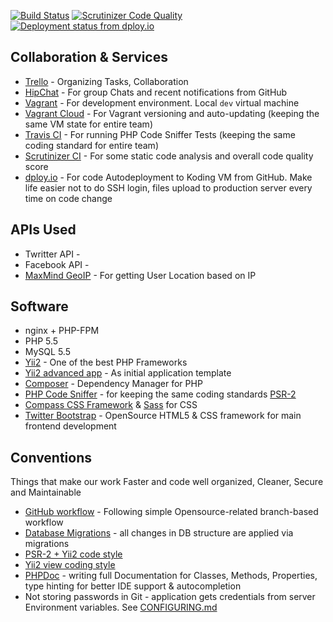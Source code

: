 [![Build Status](https://travis-ci.org/monitorbacklinks/koding.svg?branch=master)](https://travis-ci.org/monitorbacklinks/koding)
[![Scrutinizer Code Quality](https://scrutinizer-ci.com/g/monitorbacklinks/koding/badges/quality-score.png?b=master)](https://scrutinizer-ci.com/g/monitorbacklinks/koding/?branch=master)
[![Deployment status from dploy.io](https://mbk.dploy.io/badge/66802253898048/15454.png)](http://dploy.io)


## Collaboration & Services

* [Trello](https://trello.com/) - Organizing Tasks, Collaboration
* [HipChat](http://hipchat.com/) - For group Chats and recent notifications from GitHub
* [Vagrant](https://www.vagrantup.com/) - For development environment. Local `dev` virtual machine
* [Vagrant Cloud](https://vagrantcloud.com/) - For Vagrant versioning and auto-updating (keeping the same VM state for entire team)
* [Travis CI](https://travis-ci.org/monitorbacklinks/koding) - For running PHP Code Sniffer Tests (keeping the same coding standard for entire team)
* [Scrutinizer CI](https://scrutinizer-ci.com/g/monitorbacklinks/koding/?branch=master) - For some static code analysis and overall code quality score
* [dploy.io](http://dploy.io/) - For code Autodeployment to Koding VM from GitHub. Make life easier not to do SSH login, files upload to production server every time on code change

## APIs Used

* Twritter API - 
* Facebook API - 
* [MaxMind GeoIP](https://www.maxmind.com/en/geoip-demo) - For getting User Location based on IP

## Software

* nginx + PHP-FPM
* PHP 5.5
* MySQL 5.5
* [Yii2](http://www.yiiframework.com/) - One of the best PHP Frameworks
* [Yii2 advanced app](https://github.com/yiisoft/yii2/tree/master/apps/advanced) - As initial application template
* [Composer](https://getcomposer.org/) - Dependency Manager for PHP
* [PHP Code Sniffer](https://github.com/squizlabs/PHP_CodeSniffer) - for keeping the same coding standards [PSR-2](https://github.com/php-fig/fig-standards/blob/master/accepted/PSR-2-coding-style-guide.md)
* [Compass CSS Framework](http://compass-style.org) & [Sass](http://sass-lang.com/) for CSS
* [Twitter Bootstrap](http://getbootstrap.com/) - OpenSource HTML5 & CSS framework for main frontend development

## Conventions

Things that make our work Faster and code well organized, Cleaner, Secure and Maintainable

* [GitHub workflow](https://guides.github.com/introduction/flow/index.html) - Following simple Opensource-related branch-based workflow
* [Database Migrations](https://github.com/yiisoft/yii2/blob/master/docs/guide/db-migrations.md) - all changes in DB structure are applied via migrations
* [PSR-2 + Yii2 code style](https://github.com/yiisoft/yii2/blob/master/docs/internals/core-code-style.md)
* [Yii2 view coding style](https://github.com/yiisoft/yii2/blob/master/docs/internals/view-code-style.md)
* [PHPDoc](http://www.phpdoc.org/) - writing full Documentation for Classes, Methods, Properties, type hinting for better IDE support & autocompletion
* Not storing passwords in Git - application gets credentials from server Environment variables. See [CONFIGURING.md](https://github.com/monitorbacklinks/koding/blob/master/CONFIGURING.md)
 